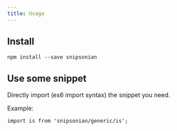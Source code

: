 ```yaml
---
title: Usage
---
```


## Install

```
npm install --save snipsonian
```

## Use some snippet

Directly import (es6 import syntax) the snippet you need.

Example:
```
import is from 'snipsonian/generic/is';
```

<FormattedMessage id="test.in.md"/>
